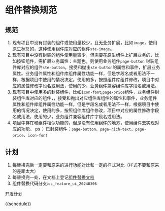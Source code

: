 # 组件替换规范

## 规范
1. 现有项目中没有封装的组件或使用量较少，且无业务扩展，比如`image`，使用原生标签的，这种使用组件库对应的组件`ste-image`。
2. 现有项目中没有封装的组件使用量较少，但需要在原生组件上扩展业务的，比如按钮组件，需扩展业务属性：主题色，则使用业务组件`page-button`
封装组件库对应的组件`ste-button`，接受和抛出`ste-button`的属性和事件，扩展业务属性。业务组件属性和组件库组件属性功能一样，但是字段名或者用法不一样，根据项目中使用的情况决定，使用的多，按照组件库组件修改，项目中对应的属性修改字段名或用法，使用的少，业务组件兼容组件库字段名或用法。
3. 现有项目中使用多的封装组件，比如`icon-font`,`page-price`组件，业务组件封装组件库对应的组件，，接受和抛出对应组件库组件的属性和事件，业务组件属性和组件库组件属性功能一样，但是字段名或者用法不一样，根据项目中使用的情况决定，使用的多，按照组件库组件修改，项目中对应的属性修改字段名或用法，使用的少，业务组件兼容组件库字段名或用法。
4. 项目中存在和组件相似功能的，但是没有使用组件的地方，使用组件去实现对应的功能。
ps： 已封装组件：`page-button`、`page-rich-text`、`page-price`、`icon-font`

## 计划
1. 每替换完后一定要和原来的进行功能对比和一定的样式对比（样式不要和原来的差距太大）
2. 每替换完一处，在文档上登记[组件替换文档](https://doc.weixin.qq.com/sheet/e3_AQ4A_gapABIq6PerAxSRKyl2ps19T?scode=ADUAtwdYAAYLugPgP3AQ4A_gapABI&tab=tkvnm4)
3. 组件替换代码分支:`cc_feature_ui_20240306`

开发计划

{{schedule}}

